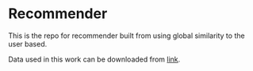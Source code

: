 # Recommender
This is the repo for recommender built from using global similarity to the user based.

Data used in this work can be downloaded from [link](https://www.dropbox.com/s/n5d0rdsbxqks435/restaurant_rating.csv?dl=0).
